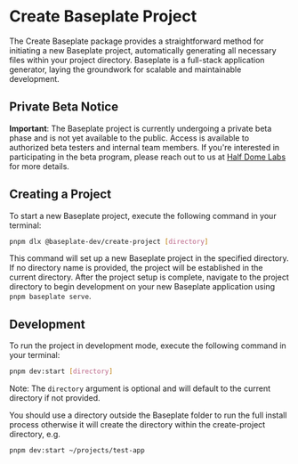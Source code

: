 # Create Baseplate Project

The Create Baseplate package provides a straightforward method for initiating a new Baseplate project, automatically generating all necessary files within your project directory. Baseplate is a full-stack application generator, laying the groundwork for scalable and maintainable development.

## Private Beta Notice

**Important**: The Baseplate project is currently undergoing a private beta phase and is not yet available to the public. Access is available to authorized beta testers and internal team members. If you're interested in participating in the beta program, please reach out to us at [Half Dome Labs](https://halfdomelabs.com/contact) for more details.

## Creating a Project

To start a new Baseplate project, execute the following command in your terminal:

```bash
pnpm dlx @baseplate-dev/create-project [directory]
```

This command will set up a new Baseplate project in the specified directory. If no directory name is provided, the project will be established in the current directory. After the project setup is complete, navigate to the project directory to begin development on your new Baseplate application using `pnpm baseplate serve`.

## Development

To run the project in development mode, execute the following command in your terminal:

```bash
pnpm dev:start [directory]
```

Note: The `directory` argument is optional and will default to the current directory if not provided.

You should use a directory outside the Baseplate folder to run the full install process otherwise it will create the directory within the create-project directory, e.g.

```bash
pnpm dev:start ~/projects/test-app
```
